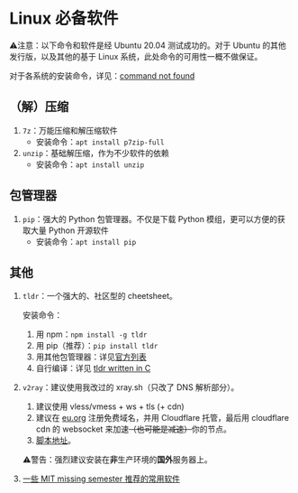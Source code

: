 # Linux 必备软件

:warning:注意：以下命令和软件是经 Ubuntu 20.04 测试成功的。对于 Ubuntu 的其他发行版，以及其他的基于 Linux 系统，此处命令的可用性一概不做保证。

对于各系统的安装命令，详见：[command not found](https://command-not-found.com/)

## （解）压缩

1. `7z`：万能压缩和解压缩软件
   - 安装命令：`apt install p7zip-full`
2. `unzip`：基础解压缩，作为不少软件的依赖
   - 安装命令：`apt install unzip`

## 包管理器

1. `pip`：强大的 Python 包管理器。不仅是下载 Python 模组，更可以方便的获取大量 Python 开源软件
   - 安装命令：`apt install pip`

## 其他

1. `tldr`：一个强大的、社区型的 cheetsheet。

      安装命令：

      1. 用 npm：`npm install -g tldr`
      2. 用 pip（推荐）：`pip install tldr`
      3. 用其他包管理器：详见[官方列表](https://github.com/tldr-pages/tldr/wiki/tldr-pages-clients)
      4. 自行编译：详见 [tldr written in C](https://github.com/tldr-pages/tldr-c-client)

2. `v2ray`：建议使用我改过的 xray.sh（只改了 DNS 解析部分）。

      1. 建议使用 vless/vmess + ws + tls (+ cdn)
      2. 建议在 [eu.org](https://nic.eu.org) 注册免费域名，并用 Cloudflare 托管，最后用 cloudflare cdn 的 websocket 来加速~~（也可能是减速）~~你的节点。
      3. [脚本地址](https://raw.githubusercontent.com/MTDickens/scripts/master/xray.sh)。

      :warning:警告：强烈建议安装在**非**生产环境的**国外**服务器上。

3. [一些 MIT missing semester 推荐的常用软件](frequently_used_softwares_in_Linux.md)